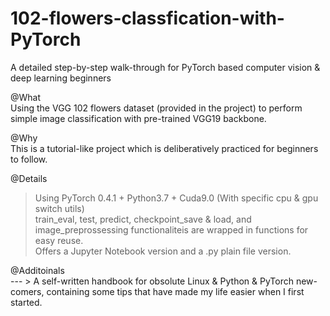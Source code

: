 # 102-flowers-classfication-with-PyTorch
A detailed step-by-step walk-through for PyTorch based computer vision & deep learning beginners

@What<br>
Using the VGG 102 flowers dataset (provided in the project) to perform simple image classification with pre-trained VGG19 backbone.

@Why<br>
This is a tutorial-like project which is deliberatively practiced for beginners to follow.

@Details<br>
> Using PyTorch 0.4.1 + Python3.7 + Cuda9.0 (With specific cpu & gpu switch utils)<br>
> train_eval, test, predict, checkpoint_save & load, and image_preprossessing functionaliteis are wrapped in functions for easy reuse.<br>
> Offers a Jupyter Notebook version and a .py plain file version.<br>

@Additoinals<br>
--- > A self-written handbook for obsolute Linux & Python & PyTorch new-comers, containing some tips that have made my life easier when I first started.


